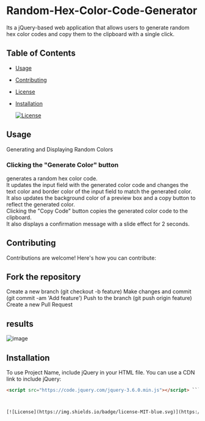 # Random-Hex-Color-Code-Generator

Its a jQuery-based web application that allows users to generate random hex color codes and copy them to the clipboard with a single click.

## Table of Contents


- [Usage](#usage)
- [Contributing](#contributing)
- [License](#license)
- [Installation](#installation)

  [![License](https://img.shields.io/badge/license-MIT-blue.svg)](https://opensource.org/licenses/MIT)
## Usage
Generating and Displaying Random Colors


### Clicking the "Generate Color" button 
generates a random hex color code.<br>
It updates the input field with the generated color code and changes the text color and border color of the input field to match the generated color.<br>
It also updates the background color of a preview box and a copy button to reflect the generated color.<br>
Clicking the "Copy Code" button copies the generated color code to the clipboard.<br>
It also displays a confirmation message with a slide effect for 2 seconds.<br>

## Contributing
Contributions are welcome! Here's how you can contribute:

## Fork the repository
Create a new branch (git checkout -b feature)
Make changes and commit (git commit -am 'Add feature')
Push to the branch (git push origin feature)
Create a new Pull Request

## results 
![image](https://github.com/AlizayAyesha/Random-Hex-Color-Code-Generator/assets/68489612/854e88cc-7382-47c9-a8f5-21b52c65f55a)


## Installation

To use Project Name, include jQuery in your HTML file. You can use a CDN link to include jQuery:

```html
<script src="https://code.jquery.com/jquery-3.6.0.min.js"></script> ```



[![License](https://img.shields.io/badge/license-MIT-blue.svg)](https://opensource.org/licenses/MIT)
